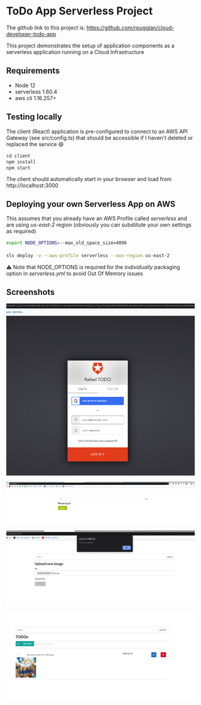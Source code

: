 # ToDo App Serverless Project

The github link to this project is: https://github.com/rpuggian/cloud-developer-todo-app

This project demonstrates the setup of application components as 
a serverless application running on a Cloud Infrastructure

## Requirements
* Node 12
* serverless 1.60.4
* aws cli 1.16.257+


## Testing locally 
The client (React) application is pre-configured to connect to an AWS API Gateway (see src/config.ts)
that should be accessible if I haven't deleted or replaced the service 😄
```
cd client
npm install
npm start
```
The client should automatically start in your browser and load from http://localhost:3000

## Deploying your own Serverless App on AWS
This assumes that you already have an AWS Profile called *serverless* and are using *us-east-2* region
(obviously you can substitute your own settings as required)
```sh
export NODE_OPTIONS=--max_old_space_size=4096

sls deploy -v --aws-profile serverless --aws-region us-east-2
```
:warning: Note that NODE_OPTIONS is required for the _individually_ packaging option in *serverless.yml* to avoid Out Of Memory issues 

## Screenshots
![login](https://github.com/rpuggian/cloud-developer-todo-app/blob/master/screenshots/login.png)

![home](https://github.com/rpuggian/cloud-developer-todo-app/blob/master/screenshots/home.png)

![image](https://github.com/rpuggian/cloud-developer-todo-app/blob/master/screenshots/image_upload.png)

![tasks](https://github.com/rpuggian/cloud-developer-todo-app/blob/master/screenshots/tasks.png)


